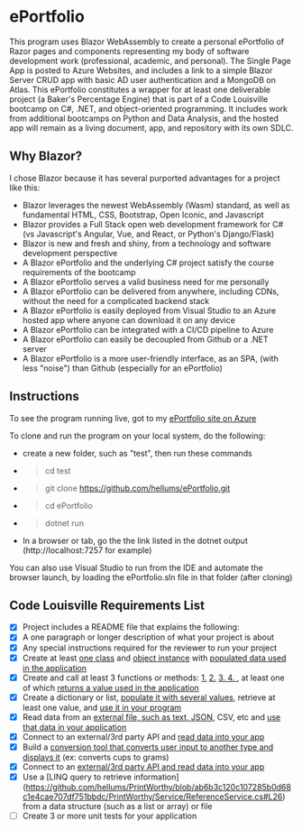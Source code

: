 # ePortfolio

This program uses Blazor WebAssembly to create a personal ePortfolio of Razor pages and components representing my body of software development work (professional, academic, and personal). The Single Page App is posted to Azure Websites, and includes a link to a simple Blazor Server CRUD app with basic AD user authentication and a MongoDB on Atlas. This ePortfolio constitutes a wrapper for at least one deliverable project (a Baker's Percentage Engine) that is part of a Code Louisville bootcamp on C#, .NET, and object-oriented programming. It includes work from additional bootcamps on Python and Data Analysis, and the hosted app will remain as a living document, app, and repository with its own SDLC.

## Why Blazor?

I chose Blazor because it has several purported advantages for a project like this:
- Blazor leverages the newest WebAssembly (Wasm) standard, as well as fundamental HTML, CSS, Bootstrap, Open Iconic, and Javascript
- Blazor provides a Full Stack open web development framework for C# (vs Javascript's Angular, Vue, and React, or Python's Django/Flask)
- Blazor is new and fresh and shiny, from a technology and software development perspective
- A Blazor ePortfolio and the underlying C# project satisfy the course requirements of the bootcamp
- A Blazor ePortfolio serves a valid business need for me personally
- A Blazor ePortfolio can be delivered from anywhere, including CDNs, without the need for a complicated backend stack
- A Blazor ePortfolio is easily deployed from Visual Studio to an Azure hosted app where anyone can download it on any device
- A Blazor ePortfolio can be integrated with a CI/CD pipeline to Azure
- A Blazor ePortfolio can easily be decoupled from Github or a .NET server
- A Blazor ePortfolio is a more user-friendly interface, as an SPA, (with less "noise") than Github (especially for an ePortfolio)

## Instructions
To see the program running live, got to my [ePortfolio site on Azure](https://hellums-eportfolio.azurewebsites.net)

To clone and run the program on your local system, do the following:

- create a new folder, such as "test", then run these commands
- > cd test
- > git clone https://github.com/hellums/ePortfolio.git
- > cd ePortfolio
- > dotnet run

- In a browser or tab, go the the link listed in the dotnet output (http://localhost:7257 for example) 

You can also use Visual Studio to run from the IDE and automate the browser launch, by loading the ePortfolio.sln file in that folder (after cloning)
 
## Code Louisville Requirements List
- [X] Project includes a README file that explains the following:
- [X] A one paragraph or longer description of what your project is about
- [X] Any special instructions required for the reviewer to run your project
- [X] Create at least [one class](https://github.com/hellums/ePortfolio/blob/c650eafc47f49c14031c88f6fb5f7ee919c1da99/Pages/Projects.razor.cs#L12) and [object instance](https://github.com/hellums/ePortfolio/blob/c650eafc47f49c14031c88f6fb5f7ee919c1da99/Pages/Projects.razor.cs#L10) with [populated data used in the application](https://github.com/hellums/ePortfolio/blob/c650eafc47f49c14031c88f6fb5f7ee919c1da99/Pages/Projects.razor#L24)
- [X] Create and call at least 3 functions or methods: [1.](https://github.com/hellums/ePortfolio/blob/c650eafc47f49c14031c88f6fb5f7ee919c1da99/Pages/Csharp.razor#L6) [2.](https://github.com/hellums/ePortfolio/blob/c650eafc47f49c14031c88f6fb5f7ee919c1da99/Pages/Csharp.razor#L1) [3. ](https://github.com/hellums/ePortfolio/blob/c650eafc47f49c14031c88f6fb5f7ee919c1da99/Pages/BakersPercentage.razor#L86) [4. ](https://github.com/hellums/ePortfolio/blob/c650eafc47f49c14031c88f6fb5f7ee919c1da99/Pages/BakersPercentage.razor#L103), at least one of which [returns a value used in the application](https://github.com/hellums/ePortfolio/blob/c650eafc47f49c14031c88f6fb5f7ee919c1da99/Pages/BakersPercentage.razor#L163)
- [X] Create a dictionary or list, [populate it with several values](https://github.com/hellums/ePortfolio/blob/c650eafc47f49c14031c88f6fb5f7ee919c1da99/wwwroot/data/examples.json#L1), retrieve at least one value, and [use it in your program](https://github.com/hellums/ePortfolio/blob/c650eafc47f49c14031c88f6fb5f7ee919c1da99/Pages/Projects.razor#L24)
- [X] Read data from an [external file, such as text, JSON,](https://github.com/hellums/ePortfolio/blob/c650eafc47f49c14031c88f6fb5f7ee919c1da99/Pages/Projects.razor.cs#L10) CSV, etc and [use that data in your application](https://github.com/hellums/ePortfolio/blob/c650eafc47f49c14031c88f6fb5f7ee919c1da99/Pages/Projects.razor#L24)
- [X] Connect to an external/3rd party API and [read data into your app](https://github.com/hellums/ePortfolio/blob/c650eafc47f49c14031c88f6fb5f7ee919c1da99/Pages/PrintWorthy.razor#L6)
- [X] Build a [conversion tool that converts user input to another type and displays it](https://github.com/hellums/ePortfolio/blob/c650eafc47f49c14031c88f6fb5f7ee919c1da99/Pages/BakersPercentage.razor#L164) (ex: converts cups to grams)
- [X] Connect to an [external/3rd party API and read data into your app](https://github.com/hellums/PrintWorthy/blob/ab6b3c120c107285b0d68c1e4cae707df751bbdc/PrintWorthy/Service/ReferenceService.cs#L15)
- [X] Use a [LINQ query to retrieve information] (https://github.com/hellums/PrintWorthy/blob/ab6b3c120c107285b0d68c1e4cae707df751bbdc/PrintWorthy/Service/ReferenceService.cs#L26) from a data structure (such as a list or array) or file
- [ ] Create 3 or more unit tests for your application
